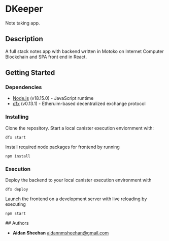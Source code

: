 # DKeeper
Note taking app.

## Description
A full stack notes app with backend written in Motoko on Internet Computer Blockchain and SPA front end in React.

## Getting Started

### Dependencies
* [Node.js](https://nodejs.org/en) (v18.15.0) - JavaScript runtime
* [dfx](https://dfx.finance/) (v0.13.1) - Etheruim-based decentralized exchange protocol

### Installing
Clone the repository. Start a local canister execution enviornment with:
````
dfx start
````
Install required node packages for frontend by running
````
npm install
````

### Execution
Deploy the backend to your local canister execution environment with
````
dfx deploy
````
Launch the frontend on a development server with live reloading by executing
````
npm start
```` 

## Authors
* **Aidan Sheehan** <aidannmsheehan@gmail.com>